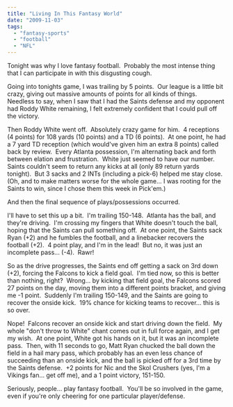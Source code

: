 ```yaml
---
title: "Living In This Fantasy World"
date: "2009-11-03"
tags:
  - "fantasy-sports"
  - "football"
  - "NFL"
---
```


Tonight was why I love fantasy football.  Probably the most intense thing that I can participate in with this disgusting cough.

Going into tonights game, I was trailing by 5 points.  Our league is a little bit crazy, giving out massive amounts of points for all kinds of things.  Needless to say, when I saw that I had the Saints defense and my opponent had Roddy White remaining, I felt extremely confident that I could pull off the victory.

Then Roddy White went off.  Absolutely crazy game for him.  4 receptions (4 points) for 108 yards (10 points) and a TD (6 points).  At one point, he had a 7 yard TD reception (which would've given him an extra 8 points) called back by review.  Every Atlanta possession, I'm alternating back and forth between elation and frustration.  White just seemed to have our number.  Saints couldn't seem to return any kicks at all (only 89 return yards tonight).  But 3 sacks and 2 INTs (including a pick-6) helped me stay close.  (Oh, and to make matters worse for the whole game... I was rooting for the Saints to win, since I chose them this week in Pick'em.)

And then the final sequence of plays/possessions occurred.

I'll have to set this up a bit.  I'm trailing 150-148.  Atlanta has the ball, and they're driving.  I'm crossing my fingers that White doesn't touch the ball, hoping that the Saints can pull something off.  At one point, the Saints sack Ryan (+2) and he fumbles the football, and a linebacker recovers the football (+2).  4 point play, and I'm in the lead!  But no, it was just an incomplete pass... (-4).  Rawr!

So as the drive progresses, the Saints end off getting a sack on 3rd down (+2), forcing the Falcons to kick a field goal.  I'm tied now, so this is better than nothing, right?  Wrong... by kicking that field goal, the Falcons scored 27 points on the day, moving them into a different points bracket, and giving me -1 point.  Suddenly I'm trailing 150-149, and the Saints are going to recover the onside kick.  19% chance for kicking teams to recover... this is so over.

Nope!  Falcons recover an onside kick and start driving down the field.  My whole "don't throw to White" chant comes out in full force again, and I get my wish.  At one point, White got his hands on it, but it was an incomplete pass.  Then, with 11 seconds to go, Matt Ryan chucked the ball down the field in a hail mary pass, which probably has an even less chance of succeeding than an onside kick, and the ball is picked off for a 3rd time by the Saints defense.  +2 points for Nic and the Skol Crushers (yes, I'm a Vikings fan... get off me), and a 1 point victory, 151-150.

Seriously, people... play fantasy football.  You'll be so involved in the game, even if you're only cheering for one particular player/defense.
